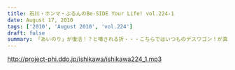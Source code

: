 ```yaml
---
title: 石川・ホンマ・ぶるんのBe-SIDE Your Life! vol.224-1
date: August 17, 2010
tags: ['2010', 'August 2010', 'vol.224']
draft: false
summary: 「あいのり」が復活！？と噂される折・・・こちらではいつものデスワゴン！が真夏に復活！今回のラストは見事なミラクルが起こったらしいのですが～～～NAMAE
---
```


http://project-phi.ddo.jp/ishikawa/ishikawa224_1.mp3
